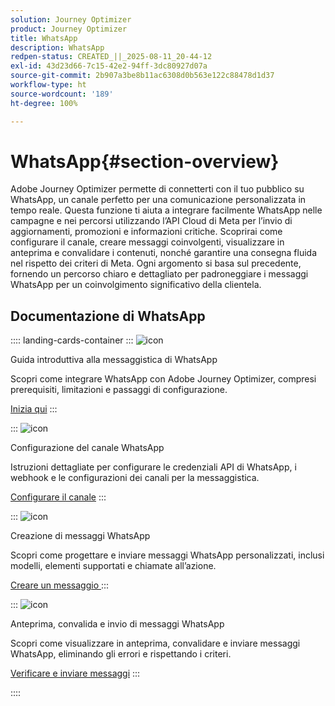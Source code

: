 ```yaml
---
solution: Journey Optimizer
product: Journey Optimizer
title: WhatsApp
description: WhatsApp
redpen-status: CREATED_||_2025-08-11_20-44-12
exl-id: 43d23d66-7c15-42e2-94ff-3dc80927d07a
source-git-commit: 2b907a3be8b11ac6308d0b563e122c88478d1d37
workflow-type: ht
source-wordcount: '189'
ht-degree: 100%

---
```


# WhatsApp{#section-overview}

Adobe Journey Optimizer permette di connetterti con il tuo pubblico su WhatsApp, un canale perfetto per una comunicazione personalizzata in tempo reale. Questa funzione ti aiuta a integrare facilmente WhatsApp nelle campagne e nei percorsi utilizzando l’API Cloud di Meta per l’invio di aggiornamenti, promozioni e informazioni critiche. Scoprirai come configurare il canale, creare messaggi coinvolgenti, visualizzare in anteprima e convalidare i contenuti, nonché garantire una consegna fluida nel rispetto dei criteri di Meta. Ogni argomento si basa sul precedente, fornendo un percorso chiaro e dettagliato per padroneggiare i messaggi WhatsApp per un coinvolgimento significativo della clientela.

## Documentazione di WhatsApp

:::: landing-cards-container
:::
![icon](https://cdn.experienceleague.adobe.com/icons/circle-play.svg?lang=it)

Guida introduttiva alla messaggistica di WhatsApp

Scopri come integrare WhatsApp con Adobe Journey Optimizer, compresi prerequisiti, limitazioni e passaggi di configurazione.

[Inizia qui](../using/whatsapp/get-started-whatsapp.md)
:::

:::
![icon](https://cdn.experienceleague.adobe.com/icons/gear.svg?lang=it)

Configurazione del canale WhatsApp

Istruzioni dettagliate per configurare le credenziali API di WhatsApp, i webhook e le configurazioni dei canali per la messaggistica.

[Configurare il canale](../using/whatsapp/whatsapp-configuration.md)
:::

:::
![icon](https://cdn.experienceleague.adobe.com/icons/list-check.svg?lang=it)

Creazione di messaggi WhatsApp

Scopri come progettare e inviare messaggi WhatsApp personalizzati, inclusi modelli, elementi supportati e chiamate all’azione.

[Creare un messaggio ](../using/whatsapp/create-whatsapp.md)
:::

:::
![icon](https://cdn.experienceleague.adobe.com/icons/check-circle.svg?lang=it)

Anteprima, convalida e invio di messaggi WhatsApp

Scopri come visualizzare in anteprima, convalidare e inviare messaggi WhatsApp, eliminando gli errori e rispettando i criteri.

[Verificare e inviare messaggi](../using/whatsapp/send-whatsapp.md)
:::

::::
